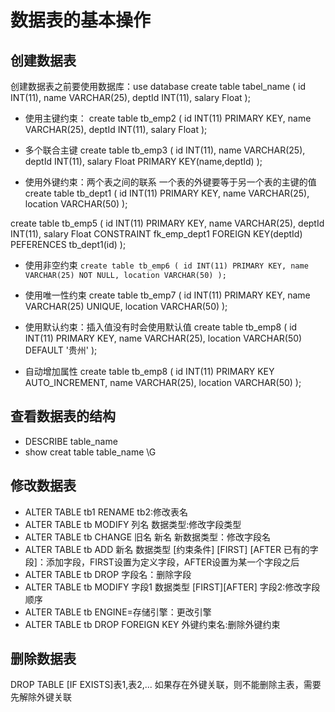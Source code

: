 # 数据表的基本操作

## 创建数据表
创建数据表之前要使用数据库：use database
create table tabel_name
(
id INT(11),
name VARCHAR(25),
deptId INT(11),
salary Float
);

* 使用主键约束：
create table tb_emp2
(
id INT(11) PRIMARY KEY,
name VARCHAR(25),
deptId INT(11),
salary Float
);

* 多个联合主键
create table tb_emp3
(
id INT(11),
name VARCHAR(25),
deptId INT(11),
salary Float
PRIMARY KEY(name,deptId)
);
* 使用外键约束：两个表之间的联系
一个表的外键要等于另一个表的主键的值
create table tb_dept1
(
id INT(11) PRIMARY KEY,
name VARCHAR(25),
location VARCHAR(50)
);

create table tb_emp5
(
id INT(11) PRIMARY KEY,
name VARCHAR(25),
deptId INT(11),
salary Float
CONSTRAINT fk_emp_dept1 FOREIGN KEY(deptId)  PEFERENCES tb_dept1(id)
);

* 使用非空约束
`create table tb_emp6
(
id INT(11) PRIMARY KEY,
name VARCHAR(25) NOT NULL,
location VARCHAR(50)
);`

* 使用唯一性约束
create table tb_emp7
(
id INT(11) PRIMARY KEY,
name VARCHAR(25) UNIQUE,
location VARCHAR(50)
);

* 使用默认约束：插入值没有时会使用默认值
create table tb_emp8
(
id INT(11) PRIMARY KEY,
name VARCHAR(25),
location VARCHAR(50) DEFAULT '贵州'
);
* 自动增加属性
create table tb_emp8
(
id INT(11) PRIMARY KEY AUTO_INCREMENT,
name VARCHAR(25),
location VARCHAR(50)
);

## 查看数据表的结构
* DESCRIBE table_name
* show creat table table_name \G

## 修改数据表
* ALTER TABLE tb1 RENAME tb2:修改表名 
* ALTER TABLE tb MODIFY 列名 数据类型:修改字段类型
* ALTER TABLE tb CHANGE 旧名 新名 新数据类型：修改字段名
* ALTER TABLE tb ADD 新名 数据类型 [约束条件] [FIRST] [AFTER 已有的字段]：添加字段，FIRST设置为定义字段，AFTER设置为某一个字段之后
* ALTER TABLE tb DROP 字段名：删除字段
* ALTER TABLE tb MODIFY 字段1 数据类型 [FIRST][AFTER] 字段2:修改字段顺序
* ALTER TABLE tb ENGINE=存储引擎：更改引擎
* ALTER TABLE tb DROP FOREIGN KEY 外键约束名:删除外键约束

## 删除数据表
DROP TABLE [IF EXISTS]表1,表2,...
如果存在外键关联，则不能删除主表，需要先解除外键关联

